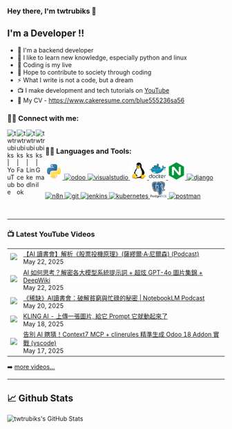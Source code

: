 ### Hey there, I'm twtrubiks 👋

## I'm a Developer !!

- 🔭 I'm a backend developer
- 🌱 I like to learn new knowledge, especially python and linux
- 👯 Coding is my live
- 🥅 Hope to contribute to society through coding
- ⚡  What I write is not a code, but a dream
- 📺 I make development and tech tutorials on [YouTube](https://www.youtube.com/user/blue524326)
- 🔭 My CV - https://www.cakeresume.com/blue555236sa56

### 🙋‍♂️ Connect with me:

[<img align="left" alt="twtrubiks | YouTube" width="22px" src="https://cdn.jsdelivr.net/npm/simple-icons@v3/icons/youtube.svg" />][youtube]
[<img align="left" alt="twtrubiks | Facebook" width="22px" src="https://cdn.jsdelivr.net/npm/simple-icons@v3/icons/facebook.svg" />][facebook]
[<img align="left" alt="twtrubiks | LinkedIn" width="22px" src="https://cdn.jsdelivr.net/npm/simple-icons@v3/icons/linkedin.svg" />][linkedin]
[<img align="left" alt="twtrubiks | Gmail" width="22px" src="https://cdn.jsdelivr.net/npm/simple-icons@v3/icons/gmail.svg" />][gmail]

<br />

### 👨‍💻 Languages and Tools:

<p align="left"> <a href="https://www.python.org" target="_blank"> <img src="https://raw.githubusercontent.com/devicons/devicon/master/icons/python/python-original.svg" alt="python" width="40" height="40"/> <a href="https://www.odoo.com/" target="_blank"> <img src="https://upload.wikimedia.org/wikipedia/commons/thumb/5/50/Odoo_logo.svg/320px-Odoo_logo.svg.png" alt="odoo" width="65" height="40"/> </a> <a href="https://code.visualstudio.com/" target="_blank"> <img src="https://upload.wikimedia.org/wikipedia/commons/thumb/9/9a/Visual_Studio_Code_1.35_icon.svg/240px-Visual_Studio_Code_1.35_icon.svg.png" alt="visualstudio" width="40" height="40"/> </a> <a href="https://www.linux.org/" target="_blank"> <img src="https://raw.githubusercontent.com/devicons/devicon/master/icons/linux/linux-original.svg" alt="linux" width="40" height="40"/> <a href="https://www.docker.com/" target="_blank"> <img src="https://raw.githubusercontent.com/devicons/devicon/master/icons/docker/docker-original-wordmark.svg" alt="docker" width="40" height="40"/> </a> </a> <a href="https://www.nginx.com" target="_blank"> <img src="https://raw.githubusercontent.com/devicons/devicon/master/icons/nginx/nginx-original.svg" alt="nginx" width="40" height="40"/> </a> </a> <a href="https://www.djangoproject.com/" target="_blank"> <img src="https://upload.wikimedia.org/wikipedia/commons/7/75/Django_logo.svg" alt="django" width="40" height="40"/> </a> <a href="[https://flask.palletsprojects.com/](https://upload.wikimedia.org/wikipedia/commons/5/53/N8n-logo-new.svg)" target="_blank"> <img src="https://upload.wikimedia.org/wikipedia/commons/5/53/N8n-logo-new.svg" alt="n8n" width="40" height="40"/> </a> <a href="https://git-scm.com/" target="_blank"> <img src="https://www.vectorlogo.zone/logos/git-scm/git-scm-icon.svg" alt="git" width="40" height="40"/> </a> <a href="https://www.jenkins.io" target="_blank"> <img src="https://www.vectorlogo.zone/logos/jenkins/jenkins-icon.svg" alt="jenkins" width="40" height="40"/> </a> <a href="https://kubernetes.io" target="_blank"> <img src="https://www.vectorlogo.zone/logos/kubernetes/kubernetes-icon.svg" alt="kubernetes" width="40" height="40"/> </a> <a href="https://www.postgresql.org" target="_blank"> <img src="https://raw.githubusercontent.com/devicons/devicon/master/icons/postgresql/postgresql-original-wordmark.svg" alt="postgresql" width="40" height="40"/> </a> <a href="https://postman.com" target="_blank"> <img src="https://www.vectorlogo.zone/logos/getpostman/getpostman-icon.svg" alt="postman" width="40" height="40"/> </a> </p>

<br />

---

### 📺 Latest YouTube Videos

<table>
    <tbody>
<!-- YOUTUBE:START --><tr><td><a href="https://www.youtube.com/watch?v=tP_5eo_t7Ho"><img width="140px" src="https://i.ytimg.com/vi/tP_5eo_t7Ho/mqdefault.jpg"></a></td>
<td><a href="https://www.youtube.com/watch?v=tP_5eo_t7Ho">【AI 讀書會】解析《股票投機原理》&lpar;薩繆爾·A·尼爾森&rpar; &lpar;Podcast&rpar;</a><br/>May 22, 2025</td></tr>
<tr><td><a href="https://www.youtube.com/watch?v=qsq4Hd_kf9s"><img width="140px" src="https://i.ytimg.com/vi/qsq4Hd_kf9s/mqdefault.jpg"></a></td>
<td><a href="https://www.youtube.com/watch?v=qsq4Hd_kf9s">AI 如何思考？解密各大模型系統提示詞  + 超炫 GPT-4o 圖片集錦 + DeepWiki</a><br/>May 22, 2025</td></tr>
<tr><td><a href="https://www.youtube.com/watch?v=NLjxFdgrMzs"><img width="140px" src="https://i.ytimg.com/vi/NLjxFdgrMzs/mqdefault.jpg"></a></td>
<td><a href="https://www.youtube.com/watch?v=NLjxFdgrMzs">《稀缺》AI讀書會：破解貧窮與忙碌的秘密 | NotebookLM Podcast</a><br/>May 20, 2025</td></tr>
<tr><td><a href="https://www.youtube.com/watch?v=XDOA8NBSKHM"><img width="140px" src="https://i.ytimg.com/vi/XDOA8NBSKHM/mqdefault.jpg"></a></td>
<td><a href="https://www.youtube.com/watch?v=XDOA8NBSKHM">KLING AI  - 上傳一張圖片, 給它 Prompt 它就動起來了</a><br/>May 18, 2025</td></tr>
<tr><td><a href="https://www.youtube.com/watch?v=lYtQpV3icDY"><img width="140px" src="https://i.ytimg.com/vi/lYtQpV3icDY/mqdefault.jpg"></a></td>
<td><a href="https://www.youtube.com/watch?v=lYtQpV3icDY">告別 AI 瞎猜！Context7 MCP + clinerules 精準生成 Odoo 18 Addon 實戰 &lpar;vscode&rpar;</a><br/>May 17, 2025</td></tr>
<!-- YOUTUBE:END -->
    </tbody>
</table>

➡️ [more videos...](https://www.youtube.com/user/blue524326)

---

## 📈 Github Stats

<p align="left">
  <img align="left" alt="twtrubiks's GitHub Stats" src="https://github-readme-stats.vercel.app/api?username=twtrubiks&show_icons=true&hide_border=true" />
</p>

[youtube]: https://www.youtube.com/user/blue524326
[linkedin]: https://www.linkedin.com/in/twtrubiks-a09330145/
[facebook]: https://www.facebook.com/TWTRubiks
[gmail]: mailto:twtrubiks@gmail.com
